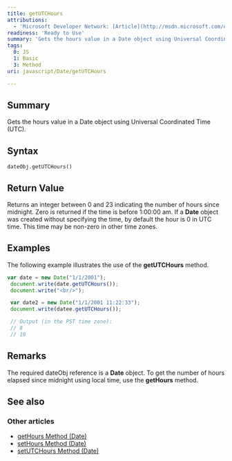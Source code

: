 ```yaml
---
title: getUTCHours
attributions:
  - 'Microsoft Developer Network: [Article](http://msdn.microsoft.com/en-us/library/ie/s12ec8ba(v=vs.94).aspx)'
readiness: 'Ready to Use'
summary: 'Gets the hours value in a Date object using Universal Coordinated Time (UTC).'
tags:
  0: JS
  1: Basic
  3: Method
uri: javascript/Date/getUTCHours

---
```

## Summary

Gets the hours value in a Date object using Universal Coordinated Time (UTC).

## Syntax

    dateObj.getUTCHours()

## Return Value

Returns an integer between 0 and 23 indicating the number of hours since midnight. Zero is returned if the time is before 1:00:00 am. If a **Date** object was created without specifying the time, by default the hour is 0 in UTC time. This time may be non-zero in other time zones.

## Examples

The following example illustrates the use of the **getUTCHours** method.

``` js
var date = new Date("1/1/2001");
 document.write(date.getUTCHours());
 document.write("<br/>");

 var date2 = new Date("1/1/2001 11:22:33");
 document.write(datee.getUTCHours());

 // Output (in the PST time zone):
 // 8
 // 19
```

## Remarks

The required dateObj reference is a **Date** object. To get the number of hours elapsed since midnight using local time, use the **getHours** method.

## See also

### Other articles

-   [getHours Method (Date)](/javascript/Date/getHours)
-   [setHours Method (Date)](/javascript/Date/setHours)
-   [setUTCHours Method (Date)](/javascript/Date/setUTCHours)

